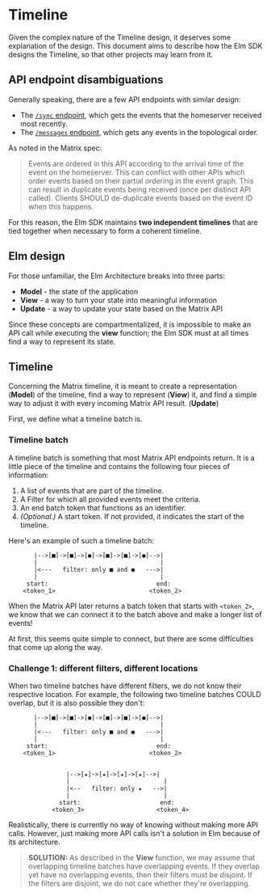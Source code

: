 # Timeline

Given the complex nature of the Timeline design, it deserves some explanation of
the design. This document aims to describe how the Elm SDK designs the Timeline,
so that other projects may learn from it.

## API endpoint disambiguations

Generally speaking, there are a few API endpoints with similar design:

- The [`/sync` endpoint](https://spec.matrix.org/v1.9/client-server-api/#get_matrixclientv3sync),
which gets the events that the homeserver received most recently.
- The [`/messages` endpoint](https://spec.matrix.org/v1.9/client-server-api/#get_matrixclientv3roomsroomidmembers),
which gets any events in the topological order.

As noted in the Matrix spec:

> Events are ordered in this API according to the arrival time of the event on
> the homeserver. This can conflict with other APIs which order events based on
> their partial ordering in the event graph. This can result in duplicate events
> being received (once per distinct API called). Clients SHOULD de-duplicate
> events based on the event ID when this happens. 

For this reason, the Elm SDK maintains **two independent timelines** that are tied
together when necessary to form a coherent timeline.

## Elm design

For those unfamiliar, the Elm Architecture breaks into three parts:

- **Model** - the state of the application
- **View** - a way to turn your state into meaningful information
- **Update** - a way to update your state based on the Matrix API

Since these concepts are compartmentalized, it is impossible to make an API call
while executing the **view** function; the Elm SDK must at all times find a way
to represent its state.

## Timeline

Concerning the Matrix timeline, it is meant to create a representation
(**Model**) of the timeline, find a way to represent (**View**) it, and find a
simple way to adjust it with every incoming Matrix API result. (**Update**)

First, we define what a timeline batch is.

### Timeline batch

A timeline batch is something that most Matrix API endpoints return. It is a
little piece of the timeline and contains the following four pieces of
information:

1. A list of events that are part of the timeline.
2. A Filter for which all provided events meet the criteria.
3. An end batch token that functions as an identifier.
4. _(Optional.)_ A start token. If not provided, it indicates the start of the
    timeline.

Here's an example of such a timeline batch:

```
       |-->[■]->[■]->[●]->[■]->[■]->[●]-->|
       |                                  |
       |<---   filter: only ■ and ●   --->|
       |                                  |
     start:                              end:
    <token_1>                          <token_2>
```

When the Matrix API later returns a batch token that starts with `<token_2>`,
we know that we can connect it to the batch above and make a longer list of
events!

At first, this seems quite simple to connect, but there are some difficulties
that come up along the way.

### Challenge 1: different filters, different locations

When two timeline batches have different filters, we do not know their
respective location. For example, the following two timeline batches COULD
overlap, but it is also possible they don't:

```
       |-->[■]->[■]->[●]->[■]->[■]->[●]-->|
       |                                  |
       |<---   filter: only ■ and ●   --->|
       |                                  |
     start:                              end:
    <token_1>                          <token_2>


                |-->[★]->[★]->[★]->[★]-->|
                |                          |
                |<--   filter: only ★   -->|
                |                          |
              start:                      end:
            <token_3>                    <token_4>
```

Realistically, there is currently no way of knowing without making more API
calls. However, just making more API calls isn't a solution in Elm because of
its architecture.

> **SOLUTION:** As described in the **View** function, we may assume that
overlapping timeline batches have overlapping events. If they overlap yet have
no overlapping events, then their filters must be disjoint. If the filters are
disjoint, we do not care whether they're overlapping.


